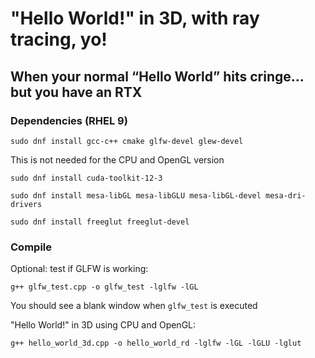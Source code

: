# "Hello World!" in 3D, with ray tracing, yo! 
## When your normal “Hello World” hits cringe… but you have an RTX

### Dependencies (RHEL 9)
```console
sudo dnf install gcc-c++ cmake glfw-devel glew-devel
```

This is not needed for the CPU and OpenGL version
```console
sudo dnf install cuda-toolkit-12-3
```

```console
sudo dnf install mesa-libGL mesa-libGLU mesa-libGL-devel mesa-dri-drivers
```

```console
sudo dnf install freeglut freeglut-devel
```


### Compile
Optional: test if GLFW is working:
```console
g++ glfw_test.cpp -o glfw_test -lglfw -lGL
```
You should see a blank window when ```glfw_test``` is executed


"Hello World!" in 3D using CPU and OpenGL:
```console
g++ hello_world_3d.cpp -o hello_world_rd -lglfw -lGL -lGLU -lglut
```
